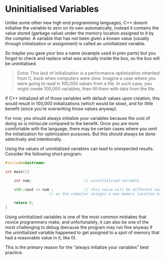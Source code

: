 # Uninitialised Variables

Unlike some other new high end programming languages, C++ doesnt initialise the variable to zero on its own automatically, instead it contains the value stored (garbage value) under
the memory location assigned to it by the compiler. A variable that has not been given a known value (usually through initialization or assignment) is called an uninitialized variable. 

So maybe you gave your box a name (example used in prev parts) but you forgot to check and replace what was actually inside the box, so the box will be uninitialised.

> Extra: This lack of initialization is a performance optimization inherited from C, back when computers were slow. Imagine a case where you were going to read in 100,000 values 
from a file. In such case, you might create 100,000 variables, then fill them with data from the file. 

If C++ initialized all of those variables with default values upon creation, this would result in 100,000 initializations (which would be slow), 
and for little benefit (since you’re overwriting those values anyway). 

For now, you should always initialize your variables because the cost of doing so is miniscule compared to the benefit. 
Once you are more comfortable with the language, there may be certain cases where you omit the initialization for optimization purposes. 
But this should always be done selectively and intentionally.

Using the values of uninitialized variables can lead to unexpected results. Consider the following short program:

```cpp
#include<iostream>

int main(){

	int num;                        // uninitialised variable

	std::cout << num ;              // this value will be different each time you compile the program
					// as the compiler assigns a new memory location each time

	return 0;
}
```

Using uninitialized variables is one of the most common mistakes that novice programmers make, and unfortunately, 
it can also be one of the most challenging to debug (because the program may run fine anyway if the uninitialized variable 
happened to get assigned to a spot of memory that had a reasonable value in it, like 0).

This is the primary reason for the “always initialize your variables” best practice.
